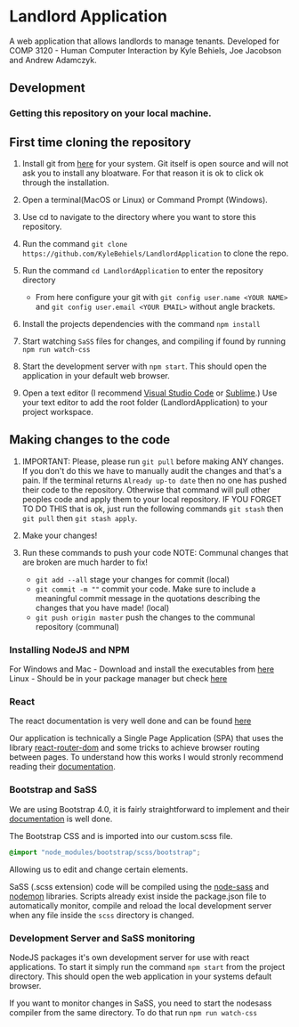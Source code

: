 # Landlord Application


A web application that allows landlords to manage tenants. Developed for COMP 3120 - Human Computer Interaction by Kyle Behiels, Joe Jacobson and Andrew Adamczyk.

## Development

### Getting this repository on your local machine.

## First time cloning the repository

1. Install git from [here](https://git-scm.com/downloads) for your system. Git itself is open source and will not ask you to install any bloatware. For that reason it is ok to click ok through the installation.

2. Open a terminal(MacOS or Linux) or Command Prompt (Windows).

3. Use cd to navigate to the directory where you want to store this repository.  

4. Run the command `git clone https://github.com/KyleBehiels/LandlordApplication` to clone the repo.

5. Run the command `cd LandlordApplication` to enter the repository directory
    - From here configure your git with `git config user.name <YOUR NAME>` and `git config user.email <YOUR EMAIL>` without angle brackets.
6. Install the projects dependencies with the command `npm install`

6. Start watching `SaSS` files for changes, and compiling if found by running `npm run watch-css`

7. Start the development server with `npm start`. This should open the application in your default web browser.

8. Open a text editor (I recommend [Visual Studio Code](https://code.visualstudio.com/) or [Sublime](https://www.sublimetext.com/).) Use your text editor to add the root folder (LandlordApplication) to your project workspace.

## Making changes to the code

1. IMPORTANT: Please, please run `git pull` before making ANY changes. If you don't do this we have to manually audit the changes and that's a pain. If the terminal returns `Already up-to date` then no one has pushed their code to the repository. Otherwise that command will pull other peoples code and apply them to your local repository. IF YOU FORGET TO DO THIS that is ok, just run the following commands `git stash` then `git pull` then `git stash apply`.

2. Make your changes!

3. Run these commands to push your code NOTE: Communal changes that are broken are much harder to fix! 
    - `git add --all` stage your changes for commit (local)
    - `git commit -m ""` commit your code. Make sure to include a meaningful commit message in the quotations describing the changes that you have made! (local)
    - `git push origin master` push the changes to the communal repository (communal)


### Installing NodeJS and NPM

For Windows and Mac - Download and install the executables from [here](https://nodejs.org/en/download/)
Linux - Should be in your package manager but check [here](https://nodejs.org/en/download/package-manager/)

### React

The react documentation is very well done and can be found [here](https://reactjs.org/docs/getting-started.html)

Our application is technically a Single Page Application (SPA) that uses the library [react-router-dom](https://www.npmjs.com/package/react-router-dom) and some tricks to achieve browser routing between pages. To understand how this works I would stronly recommend reading their [documentation](https://reacttraining.com/react-router/).

### Bootstrap and SaSS

We are using Bootstrap 4.0, it is fairly straightforward to implement and their [documentation](https://getbootstrap.com/docs/4.0/getting-started/introduction/) is well done.

The Bootstrap CSS and is imported into our custom.scss file.

```scss
@import "node_modules/bootstrap/scss/bootstrap";
```

Allowing us to edit and change certain elements. 

SaSS (.scss extension) code will be compiled using the [node-sass](https://www.npmjs.com/package/node-sass) and [nodemon](https://nodemon.io/) libraries. Scripts already exist inside the package.json file to automatically monitor, compile and reload the local development server when any file inside the `scss` directory is changed. 

### Development Server and SaSS monitoring 

NodeJS packages it's own development server for use with react applications. To start it simply run the command `npm start` from the project directory. This should open the web application in your systems default browser. 

If you want to monitor changes in SaSS, you need to start the nodesass compiler from the same directory. To do that run `npm run watch-css`


